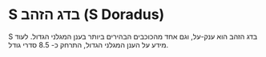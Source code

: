 # S בדג הזהב (S Doradus)

S בדג הזהב הוא ענק-על, וגם אחד מהכוכבים הבהירים ביותר בענן המגלני הגדול. לעוד
מידע על הענן המגלני הגדול, התרחק כ- 8.5 סדרי גודל.
